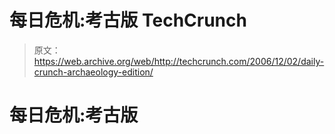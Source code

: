 # 每日危机:考古版 TechCrunch

> 原文：<https://web.archive.org/web/http://techcrunch.com/2006/12/02/daily-crunch-archaeology-edition/>

# 每日危机:考古版